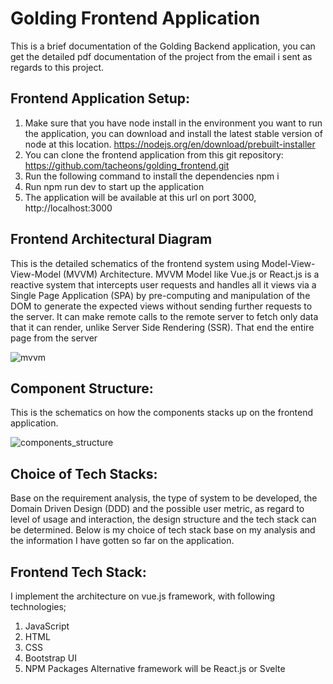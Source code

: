 # Golding Frontend Application

This is a brief documentation of the Golding Backend application, you can get the detailed pdf documentation of the project from the email i sent as regards to this project.

## Frontend Application Setup:

1.	Make sure that you have node install in the environment you want to run the application, you can download and install the latest stable version of node at this location. https://nodejs.org/en/download/prebuilt-installer
2.	You can clone the frontend application from this git repository: https://github.com/tacheons/golding_frontend.git
3.	Run the following command to install the dependencies npm i
4.	Run npm run dev to start up the application
5.	The application will be available at this url on port 3000, http://localhost:3000


## Frontend Architectural Diagram
This is the detailed schematics of the frontend system using Model-View-View-Model (MVVM) Architecture. MVVM Model like Vue.js or React.js is a reactive system that intercepts user requests and handles all it views via a Single Page Application (SPA) by pre-computing and manipulation of the DOM to generate the expected views without sending further requests to the server. It can make remote calls to the remote server to fetch only data that it can render, unlike Server Side Rendering (SSR). That end the entire page from the server

![mvvm](https://github.com/user-attachments/assets/6b5e51df-164c-4556-ae94-abebfa4ea220)

## Component Structure:
This is the schematics on how the components stacks up on the frontend application.

![components_structure](https://github.com/user-attachments/assets/7d2fe000-5a6c-457f-b70e-2f5e3a4f98ea)

## Choice of Tech Stacks:
Base on the requirement analysis, the type of system to be developed, the Domain Driven Design (DDD) and the possible user metric, as regard to level of usage and interaction, the design structure and the tech stack can be determined.
Below is my choice of tech stack base on my analysis and the information I have gotten so far on the application.

## Frontend Tech Stack:
I implement the architecture on vue.js framework, with following technologies;
1.	JavaScript 
2.	HTML
3.	CSS
4.	Bootstrap UI
5.	NPM Packages
Alternative framework will be React.js or Svelte

